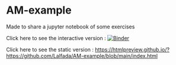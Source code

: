 # AM-example
Made to share a jupyter notebook of some exercises

Click here to see the interactive version : [![Binder](https://mybinder.org/badge_logo.svg)](https://mybinder.org/v2/gh/Lalfada/AM-example/HEAD?labpath=am_exos.ipynb)

Click here to see the static version : https://htmlpreview.github.io/?https://github.com/Lalfada/AM-example/blob/main/index.html
